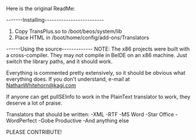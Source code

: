 

Here is the original ReadMe:

-------Installing-------------------------
1. Copy TransPlus.so to /boot/beos/system/lib
2. Place HTML in /boot/home/config/add-ons/Translators

------Using the source-------------
NOTE: The x86 projects were built with a cross-compiler. They may not compile in BeIDE on an x86 machine. Just switch the library paths, and it should work.

Everything is commented pretty extensively, so it should be obvious what everything does. If you don't understand, e-mail at NathanWhitehorn@kagi.com

If anyone can get pullSEInfo to work in the PlainText translator to work, they deserve a lot of praise.

Translators that should be written:
	-XML
	-RTF
	-MS Word
	-Star Office
	-WordPerfect
	-Gobe Productive
	-And anything else

PLEASE CONTRIBUTE!
